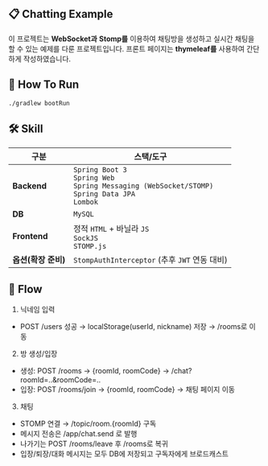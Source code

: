 ## 📋 Chatting Example
이 프로젝트는 **WebSocket과** **Stomp를** 이용하여 채팅방을 생성하고 실시간 채팅을 할 수 있는 예제를 다룬 프로젝트입니다.
프론트 페이지는 **thymeleaf를** 사용하여 간단하게 작성하였습니다.

## 🚀 How To Run
`./gradlew bootRun`

## 🛠️ Skill
| 구분            | 스택/도구                                                                                                    |
| ------------- | -------------------------------------------------------------------------------------------------------- |
| **Backend**   | `Spring Boot 3`<br>`Spring Web`<br>`Spring Messaging (WebSocket/STOMP)`<br>`Spring Data JPA`<br>`Lombok` |
| **DB**        | `MySQL` |
| **Frontend**  | 정적 `HTML` + 바닐라 `JS`<br>`SockJS`<br>`STOMP.js`|
| **옵션(확장 준비)** | `StompAuthInterceptor` (추후 `JWT` 연동 대비)|

## 📍 Flow
1. 닉네임 입력
- POST /users 성공 → localStorage(userId, nickname) 저장 → /rooms로 이동

2. 방 생성/입장
- 생성: POST /rooms → {roomId, roomCode} → /chat?roomId=..&roomCode=..
- 입장: POST /rooms/join → {roomId, roomCode} → 채팅 페이지 이동

3. 채팅
- STOMP 연결 → /topic/room.{roomId} 구독
- 메시지 전송은 /app/chat.send 로 발행
- 나가기는 POST /rooms/leave 후 /rooms로 복귀
- 입장/퇴장/대화 메시지는 모두 DB에 저장되고 구독자에게 브로드캐스트
